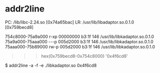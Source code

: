 # addr2line
PC: /lib/libc-2.24.so [0x74a65bac]
LR: /usr/lib/libadaptor.so.0.1.0 [0x759becd8]


754c8000-75a9a000 r-xp 00000000 b3:1f 146        /usr/lib/libkadaptor.so.0.1.0
75a9a000-75aaa000 ---p 005d2000 b3:1f 146        /usr/lib/libkadaptor.so.0.1.0
75aaa000-75b89000 rw-p 005d2000 b3:1f 146        /usr/lib/libkadaptor.so.0.1.0

>>> hex(0x759becd8-0x754c8000)
'0x4f6cd8'

$ addr2line -a -f -e ./libkadaptor.so 0x4f6cd8
